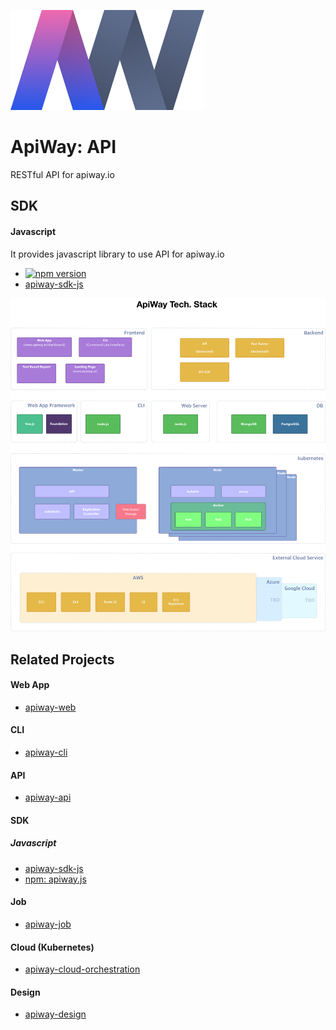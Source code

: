![logo](https://github.com/ApiWay/apiway-design/blob/master/img/logo.png)

# ApiWay: API
RESTful API for apiway.io

## SDK
#### Javascript
It provides javascript library to use API for apiway.io
* [![npm version](https://badge.fury.io/js/apiway.js.svg)](https://badge.fury.io/js/apiway.js)
* [apiway-sdk-js](https://github.com/ApiWay/apiway-sdk-js)


![ApiWay Tech. Stack](https://github.com/ApiWay/apiway-cli/blob/master/docs/img/apiway_tech_stack.png)


## Related Projects
#### Web App
* [apiway-web](https://github.com/ApiWay/apiway-web)
#### CLI
* [apiway-cli](https://github.com/ApiWay/apiway-cli)
#### API
* [apiway-api](https://github.com/ApiWay/apiway-api)
#### SDK
##### Javascript
* [apiway-sdk-js](https://github.com/ApiWay/apiway-sdk-js)
* [npm: apiway.js](https://www.npmjs.com/package/apiway.js)
#### Job
* [apiway-job](https://github.com/ApiWay/apiway-job)
#### Cloud (Kubernetes)
* [apiway-cloud-orchestration](https://github.com/ApiWay/apiway-cloud-orchestration)
#### Design
* [apiway-design](https://github.com/ApiWay/apiway-design)

